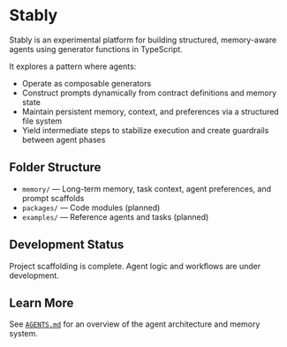 # Stably

Stably is an experimental platform for building structured, memory-aware agents using generator functions in TypeScript.

It explores a pattern where agents:
- Operate as composable generators
- Construct prompts dynamically from contract definitions and memory state
- Maintain persistent memory, context, and preferences via a structured file system
- Yield intermediate steps to stabilize execution and create guardrails between agent phases

## Folder Structure

- `memory/` — Long-term memory, task context, agent preferences, and prompt scaffolds
- `packages/` — Code modules (planned)
- `examples/` — Reference agents and tasks (planned)

## Development Status

Project scaffolding is complete. Agent logic and workflows are under development.

## Learn More

See [`AGENTS.md`](./AGENTS.md) for an overview of the agent architecture and memory system.
